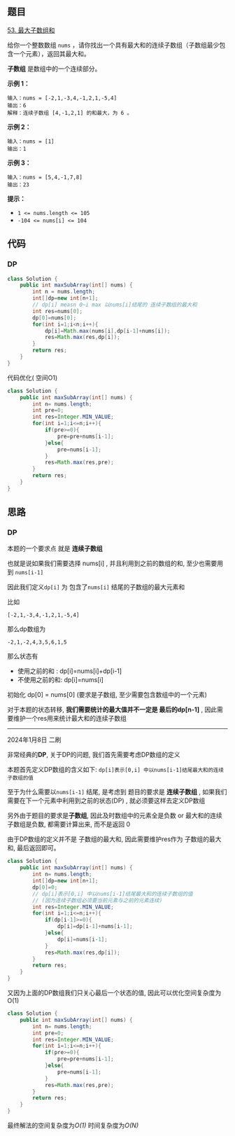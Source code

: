## 题目

[53. 最大子数组和](https://leetcode.cn/problems/maximum-subarray/)

给你一个整数数组 `nums` ，请你找出一个具有最大和的连续子数组（子数组最少包含一个元素），返回其最大和。

**子数组** 是数组中的一个连续部分。

 

**示例 1：**

```
输入：nums = [-2,1,-3,4,-1,2,1,-5,4]
输出：6
解释：连续子数组 [4,-1,2,1] 的和最大，为 6 。
```

**示例 2：**

```
输入：nums = [1]
输出：1
```

**示例 3：**

```
输入：nums = [5,4,-1,7,8]
输出：23
```

 

**提示：**

- `1 <= nums.length <= 105`
- `-104 <= nums[i] <= 104`



## 代码

### DP

```java
class Solution {
    public int maxSubArray(int[] nums) {
        int n = nums.length;
        int[]dp=new int[n+1];
        // dp[i] measn 0~i max 以nums[i]结尾的 连续子数组的最大和
        int res=nums[0];
        dp[0]=nums[0];
        for(int i=1;i<n;i++){
            dp[i]=Math.max(nums[i],dp[i-1]+nums[i]);
            res=Math.max(res,dp[i]);
        }
        return res;
    }
}
```

代码优化( 空间O1)

```java
class Solution {
    public int maxSubArray(int[] nums) {
        int n= nums.length;
        int pre=0;
        int res=Integer.MIN_VALUE;
        for(int i=1;i<=n;i++){
            if(pre>=0){
                pre=pre+nums[i-1];
            }else{
                pre=nums[i-1];
            }
            res=Math.max(res,pre);
        }
        return res;
    }
}
```



## 思路

### DP

本题的一个要求点 就是 **连续子数组** 

也就是说如果我们需要选择 nums[i] , 并且利用到之前的数组的和,  至少也需要用到 `nums[i-1]`

因此我们定义`dp[i]` 为 包含了`nums[i]` 结尾的子数组的最大元素和

比如 

`[-2,1,-3,4,-1,2,1,-5,4]`

那么dp数组为

`-2,1,-2,4,3,5,6,1,5` 

那么状态有

- 使用之前的和 : dp[i]=nums[i]+dp[i-1]
- 不使用之前的和: dp[i]=nums[i]

初始化 dp[0] = nums[0] (要求是子数组,  至少需要包含数组中的一个元素)

对于本题的状态转移,  **我们需要统计的最大值并不一定是 最后的dp[n-1]**  , 因此需要维护一个res用来统计最大和的连续子数组



-----

2024年1月8日 二刷





非常经典的**DP**, 关于DP的问题, 我们首先需要考虑DP数组的定义

本题首先定义DP数组的含义如下: 
`dp[i]表示[0,i] 中以nums[i-1]结尾最大和的连续子数组的值`

至于为什么需要以`nums[i-1]` 结尾, 是考虑到 题目的要求是 **连续子数组** , 如果我们需要在下一个元素中利用到之前的状态(DP) , 就必须要这样去定义DP数组

另外由于题目的要求是**子数组**, 因此及时数组中的元素全是负数 or  最大和的连续子数组是负数, 都需要计算出来, 而不是返回 0 

由于DP数组的定义并不是 子数组的最大和, 因此需要维护res作为 子数组的最大和, 最后返回即可。

```java
class Solution {
    public int maxSubArray(int[] nums) {
        int n= nums.length;
        int[]dp=new int[n+1];
        dp[0]=0;
        // dp[i]表示[0,i] 中以nums[i-1]结尾最大和的连续子数组的值
        // (因为连续子数组必须要当前元素与之前的元素连续)
        int res=Integer.MIN_VALUE;
        for(int i=1;i<=n;i++){
            if(dp[i-1]>=0){
                dp[i]=dp[i-1]+nums[i-1];
            }else{
                dp[i]=nums[i-1];
            }
            res=Math.max(res,dp[i]);
        }
        return res;
    }
}
```
又因为上面的DP数组我们只关心最后一个状态的值, 因此可以优化空间复杂度为O(1)

```java
class Solution {
    public int maxSubArray(int[] nums) {
        int n= nums.length;
        int pre=0;
        int res=Integer.MIN_VALUE;
        for(int i=1;i<=n;i++){
            if(pre>=0){
                pre=pre+nums[i-1];
            }else{
                pre=nums[i-1];
            }
            res=Math.max(res,pre);
        }
        return res;
    }
}
```
最终解法的空间复杂度为*O(1)* 
时间复杂度为*O(N)*